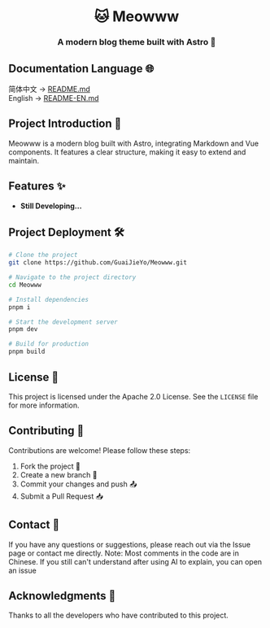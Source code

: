 <div align="center">
  <h1>🐱 Meowww</h1>
  <h3>A modern blog theme built with Astro 🚀</h1>
</div>

## Documentation Language 🌐
简体中文 -> [README.md](README.md)  
English -> [README-EN.md](README-EN.md)

## Project Introduction 📝
Meowww is a modern blog built with Astro, integrating Markdown and Vue components. It features a clear structure, making it easy to extend and maintain.

## Features ✨
- **Still Developing...**

## Project Deployment 🛠️
```bash
# Clone the project
git clone https://github.com/GuaiJieYo/Meowww.git

# Navigate to the project directory
cd Meowww

# Install dependencies
pnpm i

# Start the development server
pnpm dev

# Build for production
pnpm build
```

## License 📄
This project is licensed under the Apache 2.0 License. See the `LICENSE` file for more information.

## Contributing 🤝
Contributions are welcome! Please follow these steps:
1. Fork the project 🍴
2. Create a new branch 🌿
3. Commit your changes and push 📤
4. Submit a Pull Request 📥

## Contact 📧
If you have any questions or suggestions, please reach out via the Issue page or contact me directly.
Note: Most comments in the code are in Chinese. If you still can't understand after using AI to explain, you can open an issue

## Acknowledgments 🙏
Thanks to all the developers who have contributed to this project.